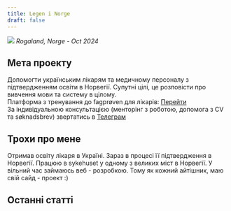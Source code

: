 ```yaml
---
title: Legen i Norge
draft: false
---
```


![](/img/index/photo_2024-11-17_20-19-47.jpg)
*Rogaland, Norge - Oct 2024*

## Мета проекту

Допомогти українським лікарям та медичному персоналу з підтвердженням освіти в Норвегії.
Супутні цілі, це розповісти про вивчення мови та систему в цілому.\
Платформа з тренування до fagprøven для лікарів: [Перейти](https://fagproven.norgelege.com/)\
За індивідуальною консультацією (менторінг з роботою, допомога з CV та søknadsbrev) звертатись в [Телеграм](https://t.me/cat_scan)

## Трохи про мене

Отримав освіту лікаря в Україні. Зараз в процесі її підтвердження в Норвегії. Працюю в sykehuset у одному з великих міст в Норвегії. У вільний час займаюсь веб - розробкою. Тому як кожний айтішник, маю свій сайд - проект :)

## Останні статті
